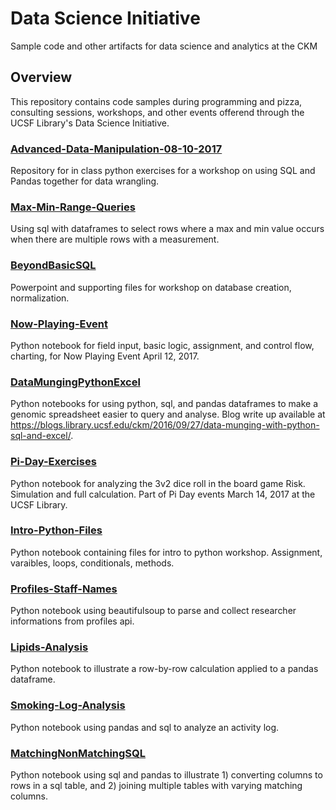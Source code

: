 # Data Science Initiative
Sample code and other artifacts for data science and analytics at the CKM

## Overview
This repository contains code samples during programming and pizza, consulting sessions, workshops, and other events offerend through the UCSF Library's Data Science Initiative.  

### [Advanced-Data-Manipulation-08-10-2017](Advanced-Data-Manipulation-08-10-2017)
Repository for in class python exercises for a workshop on using SQL and Pandas together for data wrangling. 

### [Max-Min-Range-Queries](Max-Min-Range-Queries)
Using sql with dataframes to select rows where a max and min value occurs when there are multiple rows with a measurement.

### [BeyondBasicSQL](BeyondBasicSQL)
Powerpoint and supporting files for workshop on database creation, normalization.

### [Now-Playing-Event](Now-Playing-Event)
Python notebook for field input, basic logic, assignment, and control flow, charting, for Now Playing Event April 12, 2017.

### [DataMungingPythonExcel](DataMungingPythonExcel)		
Python notebooks for using python, sql, and pandas dataframes to make a genomic spreadsheet easier to query and analyse.  Blog write up available at https://blogs.library.ucsf.edu/ckm/2016/09/27/data-munging-with-python-sql-and-excel/.

### [Pi-Day-Exercises](Pi-Day-Exercises)
Python notebook for analyzing the 3v2 dice roll in the board game Risk.  Simulation and full calculation.  Part of Pi Day events March 14, 2017 at the UCSF Library.

### [Intro-Python-Files](Intro-Python-Files)			
Python notebook containing files for intro to python workshop.  Assignment, varaibles, loops, conditionals, methods.

### [Profiles-Staff-Names](Profiles-Staff-Names)
Python notebook using beautifulsoup to parse and collect researcher informations from profiles api.  

### [Lipids-Analysis](Lipids-Analysis)
Python notebook to illustrate a row-by-row calculation applied to a pandas dataframe.  

### [Smoking-Log-Analysis](Smoking-Log-Analysis)
Python notebook using pandas and sql to analyze an activity log.  

### [MatchingNonMatchingSQL](MatchingNonMatchingSQL)
Python notebook using sql and pandas to illustrate 1) converting columns to rows in a sql table, and 2) joining multiple tables with varying matching columns.  
